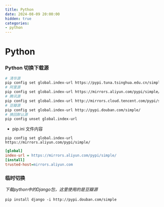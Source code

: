 ```yaml
---
title: Python
date: 2024-08-09 20:00:00
hidden: true
categories:
- python
---
```

# Python

### Python 切换下载源

```bash
# 清华源
pip config set global.index-url https://pypi.tuna.tsinghua.edu.cn/simple
# 阿里源
pip config set global.index-url https://mirrors.aliyun.com/pypi/simple/
# 腾讯源
pip config set global.index-url http://mirrors.cloud.tencent.com/pypi/simple
# 豆瓣源
pip config set global.index-url http://pypi.douban.com/simple/
# 换回默认源
pip config unset global.index-url
```

- pip.ini 文件内容

`pip config set global.index-url https://mirrors.aliyun.com/pypi/simple/`

```ini
[global]
index-url = https://mirrors.aliyun.com/pypi/simple/
[install]
trusted-host=mirrors.aliyun.com
```

### 临时切换
*下载python中的Django包，这里使用的是豆瓣源*

​`pip install django -i http://pypi.douban.com/simple`​

